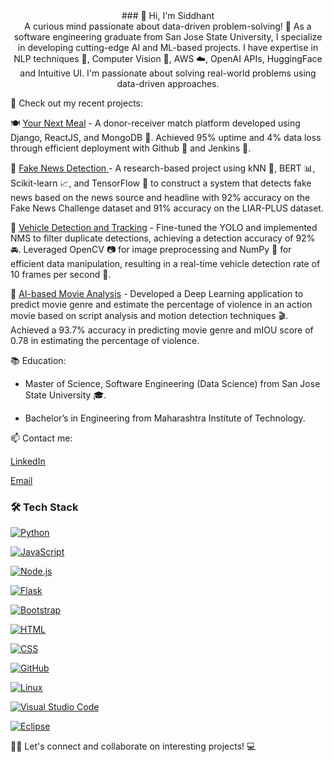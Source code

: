 <div align='center'>### 👋 Hi, I'm Siddhant </div>

<div align = 'center'>A curious mind passionate about data-driven problem-solving! 🤖 As a software engineering graduate from San Jose State University, I specialize in developing cutting-edge AI and ML-based projects. I have expertise in NLP techniques 📖, Computer Vision 👀, AWS ☁️, OpenAI APIs, HuggingFace and Intuitive UI. I'm passionate about solving real-world problems using data-driven approaches.</div>


🔭 Check out my recent projects:

🍽️ <ins>Your Next Meal</ins> - A donor-receiver match platform developed using Django, ReactJS, and MongoDB 🍴. Achieved 95% uptime and 4% data loss through efficient deployment with Github 🐙 and Jenkins 🔧.

📰 <ins> [Fake News Detection](https://github.com/soumyendra98/Metamorphs) </ins> - A research-based project using kNN 🤝, BERT 📊, Scikit-learn 📈, and TensorFlow 🤖 to construct a system that detects fake news based on the news source and headline with 92% accuracy on the Fake News Challenge dataset and 91% accuracy on the LIAR-PLUS dataset.

🚗 <ins>Vehicle Detection and Tracking</ins> - Fine-tuned the YOLO and implemented NMS to filter duplicate detections, achieving a detection accuracy of 92% 🚘. Leveraged OpenCV 📷 for image preprocessing and NumPy 🧮 for efficient data manipulation, resulting in a real-time vehicle detection rate of 10 frames per second 🚦.

🎥 <ins>AI-based Movie Analysis</ins> - Developed a Deep Learning application to predict movie genre and estimate the percentage of violence in an action movie based on script analysis and motion detection techniques 🎬. Achieved a 93.7% accuracy in predicting movie genre and mIOU score of 0.78 in estimating the percentage of violence.

📚 Education: 

- Master of Science, Software Engineering (Data Science) from San Jose State University 🎓. 

- Bachelor’s in Engineering from Maharashtra Institute of Technology.

📫 Contact me:

[LinkedIn](https://www.linkedin.com/in/siddhantksancheti/)

[Email](sanchetisiddhantk@gmail.com)

### 🛠 Tech Stack

[![Python](https://img.shields.io/badge/-Python-blue?style=flat&logo=python&logoColor=white)](https://www.python.org/)

[![JavaScript](https://img.shields.io/badge/-JavaScript-yellow?style=flat&logo=javascript&logoColor=white)](https://developer.mozilla.org/en-US/docs/Web/JavaScript)

[![Node.js](https://img.shields.io/badge/-Node.js-green?style=flat&logo=node.js&logoColor=white)](https://nodejs.org/)

[![Flask](https://img.shields.io/badge/-Flask-black?style=flat&logo=flask&logoColor=white)](https://flask.palletsprojects.com/)

[![Bootstrap](https://img.shields.io/badge/-Bootstrap-purple?style=flat&logo=bootstrap&logoColor=white)](https://getbootstrap.com/)

[![HTML](https://img.shields.io/badge/-HTML-orange?style=flat&logo=html5&logoColor=white)](https://developer.mozilla.org/en-US/docs/Web/HTML)

[![CSS](https://img.shields.io/badge/-CSS-blueviolet?style=flat&logo=css3&logoColor=white)](https://developer.mozilla.org/en-US/docs/Web/CSS)

[![GitHub](https://img.shields.io/badge/-GitHub-black?style=flat&logo=github&logoColor=white)](https://github.com/)

[![Linux](https://img.shields.io/badge/-Linux-lightgrey?style=flat&logo=linux&logoColor=white)](https://www.linux.org/)

[![Visual Studio Code](https://img.shields.io/badge/-Visual%20Studio%20Code-blueviolet?style=flat&logo=visual-studio-code&logoColor=white)](https://code.visualstudio.com/)

[![Eclipse](https://img.shields.io/badge/-Eclipse-darkblue?style=flat&logo=eclipse&logoColor=white)](https://www.eclipse.org/)


👨‍💻 Let's connect and collaborate on interesting projects! 💻



